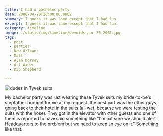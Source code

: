 ```yaml
---
title: I had a bachelor party
date: 2000-04-20T20:00:00.000Z
summary: I guess it was lame except that I had fun.
excerpt: I guess it was lame except that I had fun.
category: timeline
image: ./static/img/timeline/devoids-apr-20-2000.jpg
tags:
  - post 
  - parties
  - New Orleans
  - Matt
  - Alan Dorsey
  - Art Winer
  - Kip Shepherd

---
```


![dudes in Tyvek suits](/static/img/timeline/devoids-apr-20-2000.jpg "dudes in Tyvek suits")

My bachelor party was just wearing these Tyvek suits my bride-to-be's stepfather brought for me at my request. the best part was the other guys going back to their hotel in the suits (all wet, because we were testing the suits with the hose). They got in the elevator with other guests and one of them is reported to have said something like "I'm not sure we should alert Headquarters to the problem but we need to keep an eye on it." Something like that.